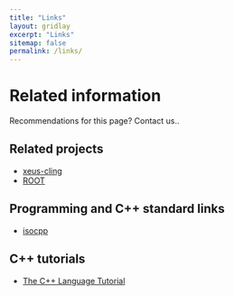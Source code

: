 ```yaml
---
title: "Links"
layout: gridlay
excerpt: "Links"
sitemap: false
permalink: /links/
---
```



# Related information

Recommendations for this page? Contact us..

## Related projects

  * [xeus-cling](https://github.com/jupyter-xeus/xeus-cling)
  * [ROOT](https://root.cern)
  
## Programming and C++ standard links

  * [isocpp](https://isocpp.org/)

## C++ tutorials

  * [The C++ Language Tutorial](http://www.cplusplus.com/doc/tutorial/)


